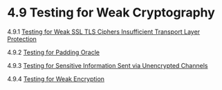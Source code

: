 # 4.9 Testing for Weak Cryptography

4.9.1 [Testing for Weak SSL TLS Ciphers Insufficient Transport Layer Protection](01-Testing_for_Weak_SSL_TLS_Ciphers_Insufficient_Transport_Layer_Protection.md)

4.9.2 [Testing for Padding Oracle](02-Testing_for_Padding_Oracle.md)

4.9.3 [Testing for Sensitive Information Sent via Unencrypted Channels](03-Testing_for_Sensitive_Information_Sent_via_Unencrypted_Channels.md)

4.9.4 [Testing for Weak Encryption](04-Testing_for_Weak_Encryption.md)

